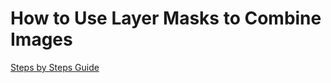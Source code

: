 # How to Use Layer Masks to Combine Images

[Steps by Steps Guide](https://www.cyberlink.com/learning/photodirector-photo-editing-software/1207/how-to-use-layer-masks-to-combine-images)
